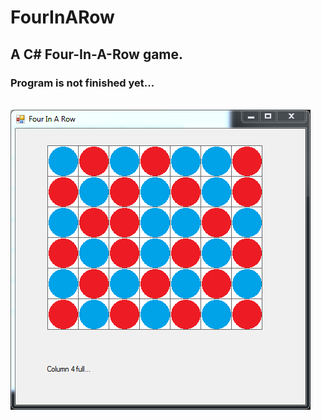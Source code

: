 <h1>FourInARow</h1>
<h2>A C# Four-In-A-Row game.</h2>
<h3>Program is not finished yet...</h3>
<br>
<img src="https://github.com/pda87/FourInARow/blob/master/images/FourInARow.PNG">
